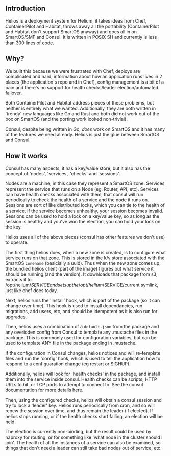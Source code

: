 Introduction
------------

Helios is a deployment system for Helium, it takes ideas from Chef, ContainerPilot and Habitat, throws away all the portability (ContainerPilot and Habitat don't support SmartOS anyway) and goes all in on SmartOS/SMF and Consul. It is written in POSIX SH and currently is less than 300 lines of code.

Why?
---

We built this because we were frustrated with Chef, deploys are complicated and
hard, information about how an application runs lives in 2 places (the
application's repo and in Chef), config management is a bit of a pain and
there's no support for health checks/leader election/automated failover.

Both ContainerPilot and Habitat address pieces of these problems, but neither is
entirely what we wanted. Additionally, they are both written in 'trendy' new
languages like Go and Rust and both did not work out of the box on SmartOS (and
the porting work looked non-trivial).

Consul, despite being written in Go, *does* work on SmartOS and it has many of
the features we need already. Helios is just the glue between SmartOS and
Consul.

How it works
------------

Consul has many aspects, it has a key/value store, but it also has the concept
of 'nodes', 'services', 'checks' and 'sessions'.

Nodes are a machine, in this case they represent a SmartOS zone. Services
represent the service that runs on a Node (eg. Router, API, etc). Services can
have health checks associated with them, that consul will run periodically to
check the health of a service and the node it runs on. Sessions are sort of like
distributed locks, which you can tie to the health of a service. If the service
becomes unhealthy, your session becomes invalid. Sessions can be used to hold a
lock on a key/value key, so as long as the session is healthy and you've won the
election, you can hold your lock on the key.

Helios uses all of the above pieces (consul has other features we don't use) to
operate.

The first thing helios does, when a new zone is created, is to configure what
service runs on that zone. This is stored in the k/v store associated with the
SmartOS `zonename` (basicially a uuid). Thus when the new zone comes up, the
bundled helios client (part of the image) figures out what service it should be
running (and the version). It downloads that package from s3, extracts it to
/opt/helium/$SERVICE and sets up the /opt/helium/$SERVICE/current symlink, just like
chef does today.

Next, helios runs the 'install' hook, which is part of the package (so it can
change over time). This hook is used to install dependancies, run migrations,
add users, etc, and should be idempotent as it is also run for upgrades.

Then, helios uses a combination of a `default.json` from the package and any
overidden config from Consul to template any .mustache files in the package.
This is commonly used for configuration variables, but can be used to template
ANY file in the package ending in .mustache.

If the configuration in Consul changes, helios notices and will re-template
files and run the 'config' hook, which is used to tell the application how to
respond to a configuaration change (eg restart or SIGHUP).

Additionally, helios will look for 'health checks' in the package, and install
them into the service inside consul. Health checks can be scripts, HTTP URLs to hit, or TCP
ports to attempt to connect to. See the consul documentation for more details
here.

Then, using the configured checks, helios will obtain a consul session and try
to lock a 'leader' key. Helios runs periodically from cron, and so will renew
the session over time, and thus remain the leader (if elected). If helios stops
running, or if the health checks start failing, an election will be held.

The election is currently non-binding, but the result could be used by haproxy
for routing, or for something like 'what node in the cluster should I join'. The
health of all the instances of a service can also be examined, so things that
don't need a leader can still take bad nodes out of service, etc.
